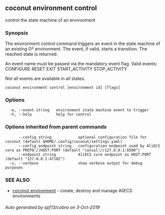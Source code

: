 ## coconut environment control

control the state machine of an environment

### Synopsis

The environment control command triggers an event in the state 
machine of an existing O² environment. The event, if valid, starts a transition. 
The reached state is returned.

An event name must be passed via the mandatory event flag.
Valid events:
  CONFIGURE            RESET                EXIT
  START_ACTIVITY       STOP_ACTIVITY

Not all events are available in all states.

```
coconut environment control [environment id] [flags]
```

### Options

```
  -e, --event string   environment state machine event to trigger
  -h, --help           help for control
```

### Options inherited from parent commands

```
      --config string            optional configuration file for coconut (default $HOME/.config/coconut/settings.yaml)
      --config_endpoint string   configuration endpoint used by AliECS core as PROTO://HOST:PORT (default "consul://127.0.0.1:8500")
      --endpoint string          AliECS core endpoint as HOST:PORT (default "127.0.0.1:47102")
  -v, --verbose                  show verbose output for debug purposes
```

### SEE ALSO

* [coconut environment](coconut_environment.md)	 - create, destroy and manage AliECS environments

###### Auto generated by spf13/cobra on 3-Oct-2019

